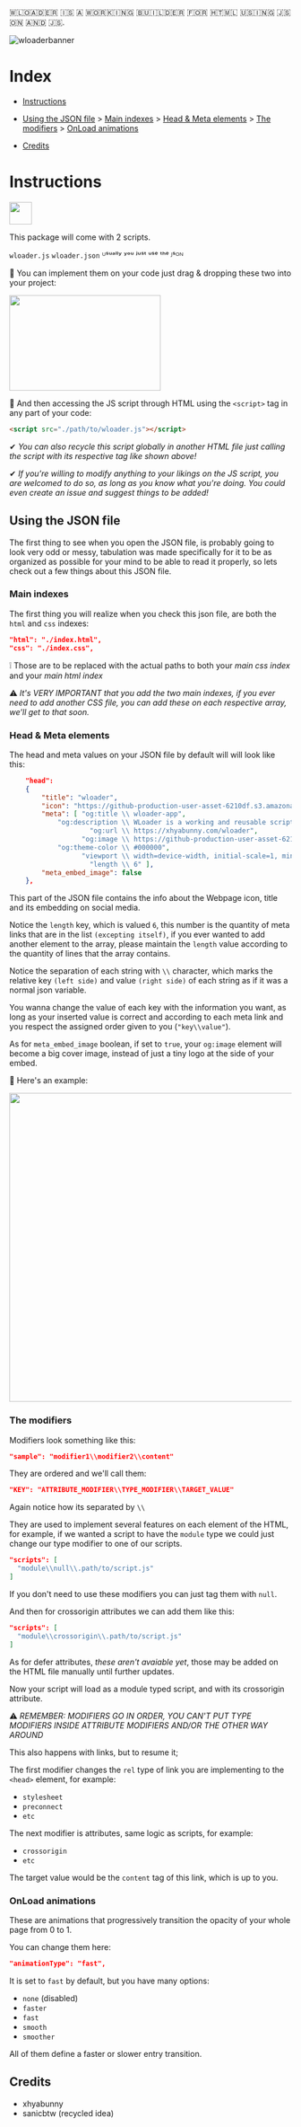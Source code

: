  
​🇼​​🇱​​🇴​​🇦​​🇩​​🇪​​🇷​ ​🇮​​🇸​ ​🇦​ ​🇼​​🇴​​🇷​​🇰​​🇮​​🇳​​🇬​ ​🇧​​🇺​​🇮​​🇱​​🇩​​🇪​​🇷​ ​🇫​​🇴​​🇷​ ​🇭​​🇹​​🇲​​🇱​ ​🇺​​🇸​​🇮​​🇳​​🇬​ ​🇯​​🇸​​🇴​​🇳​ ​🇦​​🇳​​🇩​ ​🇯​​🇸​. 

![wloaderbanner](https://github.com/xhyabunny/wloader/assets/106491722/1eb9d4d4-086e-47f5-972e-df25340524e7)

<h1>Index</h1> 

- [Instructions](https://github.com/xhyabunny/wloader/tree/main#instructions)

- [Using the JSON file](https://github.com/xhyabunny/wloader/tree/main#using-the-json-file) > [Main indexes](https://github.com/xhyabunny/wloader/tree/main#main-indexes) > [Head & Meta elements](https://github.com/xhyabunny/wloader/tree/main#head--meta-elements) > [The modifiers](https://github.com/xhyabunny/wloader/tree/main#the-modifiers) > [OnLoad animations](https://github.com/xhyabunny/wloader/tree/main#onload-animations)
- [Credits](https://github.com/xhyabunny/wloader/tree/main#credits)

<h1>Instructions</h1> <img style="
  height: 40px;width: 40px;" src="https://github-production-user-asset-6210df.s3.amazonaws.com/106491722/245261475-f581fca3-0ed6-4f8e-9385-1af112c3d46b.png"
  />

This package will come with 2 scripts. 

``wloader.js``
``wloader.json``
 ᵁˢᵘᵃˡˡʸ ʸᵒᵘ ʲᵘˢᵗ ᵘˢᵉ ᵗʰᵉ ᴶˢᴼᴺ

🔹 You can implement them on your code just drag & dropping these two into your project:

<img style="
  height: 170px;width: 270px;" src="https://github-production-user-asset-6210df.s3.amazonaws.com/106491722/245296091-62f1f928-582e-4541-abda-a0b30dca8eb9.png"
  />
 
🔹 And then accessing the JS script through HTML using the ``<script>`` tag in any part of your code:

```html
<script src="./path/to/wloader.js"></script>
```

✔ *You can also recycle this script globally in another HTML file just calling the script with its respective tag like shown above!*

✔ *If you're willing to modify anything to your likings on the JS script, you are welcomed to do so, as long as you know what you're doing.
You could even create an issue and suggest things to be added!*

## Using the JSON file

The first thing to see when you open the JSON file, is probably going to look very odd or messy, tabulation was made specifically for it to be as organized as possible
for your mind to be able to read it properly, so lets check out a few things about this JSON file.

<h3>Main indexes</h3>

The first thing you will realize when you check this json file, are both the ``html`` and ``css`` indexes:

```json
"html": "./index.html",
"css": "./index.css",
```

❕ Those are to be replaced with the actual paths to both your *main css index* and your *main html index*

⚠ *It's VERY IMPORTANT that you add the two main indexes, if you ever need to add another CSS file, you can add these on each respective array, we'll get to that soon.*

<h3>Head & Meta elements</h3>

The head and meta values on your JSON file by default will will look like this:

```json
    "head": 
    {
        "title": "wloader",
        "icon": "https://github-production-user-asset-6210df.s3.amazonaws.com/106491722/245261475-f581fca3-0ed6-4f8e-9385-1af112c3d46b.png",
        "meta": [ "og:title \\ wloader-app",
            "og:description \\ WLoader is a working and reusable script that builds a simpler HTML using JSON and JS.",
                    "og:url \\ https://xhyabunny.com/wloader",
                  "og:image \\ https://github-production-user-asset-6210df.s3.amazonaws.com/106491722/245261475-f581fca3-0ed6-4f8e-9385-1af112c3d46b.png",
            "og:theme-color \\ #000000",
                  "viewport \\ width=device-width, initial-scale=1, minimum-scale=1.0",
                    "length \\ 6" ],
        "meta_embed_image": false
    },
```

This part of the JSON file contains the info about the Webpage icon, title and its embedding on social media.

Notice the ``length`` key, which is valued ``6``, this number is the quantity of meta links that are in the list ``(excepting itself)``, if you ever wanted to add another element to the array, please maintain the ``length`` value according to the quantity of lines that the array contains.

Notice the separation of each string with ``\\`` character, which marks the relative key ``(left side)`` and value ``(right side)`` of each string as if it was a normal json variable.

You wanna change the value of each key with the information you want, as long as your inserted value is correct and according to each meta link and you respect the assigned order given to you (``"key\\value"``).

As for ``meta_embed_image`` boolean, if set to ``true``, your ``og:image`` element will become a big cover image, instead of just a tiny logo at the side of your embed. 

🔸 Here's an example:

<img style="
  height: 550px;width: 590px;" src="https://github-production-user-asset-6210df.s3.amazonaws.com/106491722/245301592-37c9eb5a-5287-43ba-95b8-745c4c38ff09.png"
  />
  
<h3>The modifiers</h3>

Modifiers look something like this:

```json
"sample": "modifier1\\modifier2\\content"
```

They are ordered and we'll call them:

```json
"KEY": "ATTRIBUTE_MODIFIER\\TYPE_MODIFIER\\TARGET_VALUE"
```

Again notice how its separated by ``\\``

They are used to implement several features on each element of the HTML, for example, if we wanted a script to have the ``module`` type
we could just change our type modifier to one of our scripts.

```json
"scripts": [
  "module\\null\\.path/to/script.js"
]
```

If you don't need to use these modifiers you can just tag them with ``null``.

And then for crossorigin attributes we can add them like this:

```json
"scripts": [
  "module\\crossorigin\\.path/to/script.js"
]
```

As for defer attributes, *these aren't avaiable yet*, those may be added on the HTML file manually until further updates.

Now your script will load as a module typed script, and with its crossorigin attribute.

⚠ *REMEMBER: MODIFIERS GO IN ORDER, YOU CAN'T PUT TYPE MODIFIERS INSIDE ATTRIBUTE MODIFIERS AND/OR THE OTHER WAY AROUND*

This also happens with links, but to resume it; 

The first modifier changes the ``rel`` type of link you are implementing to the ``<head>`` element, for example:
- ``stylesheet``
- ``preconnect``
- ``etc``

The next modifier is attributes, same logic as scripts, for example:
- ``crossorigin``
- ``etc``

The target value would be the ``content`` tag of this link, which is up to you.

<h3>OnLoad animations</h3>

These are animations that progressively transition the opacity of your whole page from 0 to 1.

You can change them here:

```json
"animationType": "fast",
```

It is set to ``fast`` by default, but you have many options:
- ``none`` (disabled)
- ``faster``
- ``fast``
- ``smooth``
- ``smoother``

All of them define a faster or slower entry transition.

## Credits

- xhyabunny
- sanicbtw (recycled idea)
